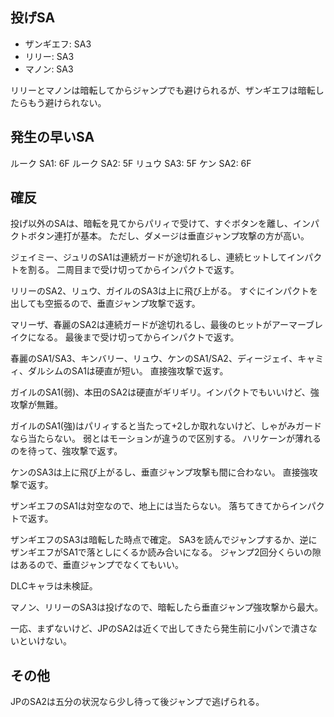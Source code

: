## 投げSA

- ザンギエフ: SA3
- リリー: SA3
- マノン: SA3

リリーとマノンは暗転してからジャンプでも避けられるが、ザンギエフは暗転したらもう避けられない。

## 発生の早いSA

ルーク SA1: 6F
ルーク SA2: 5F
リュウ SA3: 5F
ケン SA2: 6F

## 確反

投げ以外のSAは、暗転を見てからパリィで受けて、すぐボタンを離し、インパクトボタン連打が基本。
ただし、ダメージは垂直ジャンプ攻撃の方が高い。

ジェイミー、ジュリのSA1は連続ガードが途切れるし、連続ヒットしてインパクトを割る。
二周目まで受け切ってからインパクトで返す。

リリーのSA2、リュウ、ガイルのSA3は上に飛び上がる。
すぐにインパクトを出しても空振るので、垂直ジャンプ攻撃で返す。

マリーザ、春麗のSA2は連続ガードが途切れるし、最後のヒットがアーマーブレイクになる。
最後まで受け切ってからインパクトで返す。

春麗のSA1/SA3、キンバリー、リュウ、ケンのSA1/SA2、ディージェイ、キャミィ、ダルシムのSA1は硬直が短い。
直接強攻撃で返す。

ガイルのSA1(弱)、本田のSA2は硬直がギリギリ。インパクトでもいいけど、強攻撃が無難。

ガイルのSA1(強)はパリィすると当たって+2しか取れないけど、しゃがみガードなら当たらない。
弱とはモーションが違うので区別する。
ハリケーンが薄れるのを待って、強攻撃で返す。

ケンのSA3は上に飛び上がるし、垂直ジャンプ攻撃も間に合わない。
直接強攻撃で返す。

ザンギエフのSA1は対空なので、地上には当たらない。
落ちてきてからインパクトで返す。

ザンギエフのSA3は暗転した時点で確定。
SA3を読んでジャンプするか、逆にザンギエフがSA1で落としにくるか読み合いになる。
ジャンプ2回分くらいの隙はあるので、垂直ジャンプでなくてもいい。

DLCキャラは未検証。

マノン、リリーのSA3は投げなので、暗転したら垂直ジャンプ強攻撃から最大。

一応、まずないけど、JPのSA2は近くで出してきたら発生前に小パンで潰さないといけない。

## その他

JPのSA2は五分の状況なら少し待って後ジャンプで逃げられる。
